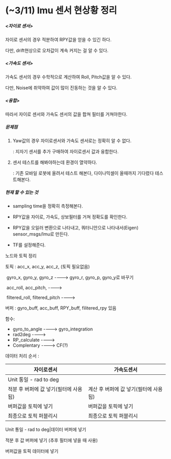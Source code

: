 # (~3/11) Imu 센서 현상황 정리

##### <자이로 센서>

자이로 센서의 경우 적분하여 RPY값을 얻을 수 있긴 하다.

다만, drift현상으로 오차값이 계속 커지는 걸 알 수 있다. 

##### **<가속도 센서>**

가속도 센서의 경우 수학적으로 계산하여 Roll, Pitch값을 알 수 있다.

다만, Noise에 취약하여 값이 많이 진동하는 것을 알 수 있다.

##### **<융합>**

따라서 자이로 센서와 가속도 센서의 값을 합쳐 필터를 거쳐야한다.



##### 문제점

1. Yaw값의 경우 자이로센서와 가속도 센서로는 정확히 알 수 없다.

   : 지자기 센서를 추가 구매하여 자이로센서 값과 융합한다.

2. 센서 테스트를 해봐야하는데 환경이 열약하다.

   : 기존 모바일 로봇에 올려서 테스트 해본다, 다이나믹셀이 올때까지 기다렸다 테스트해본다.

##### 현재 할 수 있는 것

- sampling time을 정확히 측정해본다. 

- RPY값을 자이로, 가속도, 상보필터를 거쳐 정확도를 확인한다.

- RPY값을 오일러 변환으로 나타내고, 쿼터니안으로 나타내서(Eigen) sensor_msgs/Imu로 만든다.

- TF를 설정해준다.




노드와 토픽 정리

토픽 : acc_x, acc_y, acc_z,                                 (토픽 필요없음)

​		  gyro_x, gyro_y, gyro_z                     ----> gyro_r, gyro_p, gyro_y로 바꾸기

​          acc_roll, acc_pitch,                           ---->

​          filtered_roll, filtered_pitch              ---->

버퍼 : gyro_buff, acc_buff, RPY_buff, filitered_rpy 있음



함수:

- gyro_to_angle                                      ----> gyro_integration
- rad2deg                                                ----> 
- RP_calculate                                         ---->
- Complentary                                        ----> CF(?)



데이터 처리 순서 :

| 자이로센서                            | 가속도센서                            |
| ------------------------------------- | ------------------------------------- |
| Unit 통일 - rad to deg                |                                       |
| 적분 후 버퍼에 값 넣기(필터에 사용됨) | 계산 후 버퍼에 값 넣기(필터에 사용됨) |
| 버퍼값을 토픽에 넣기                  | 버퍼값을 토픽에 넣기                  |
| 최종으로 토픽 퍼블리시                | 최종으로 토픽 퍼블리시                |



Unit 통일 - rad to deg|데이터 버퍼에 넣기



적분 후 값 버퍼에 넣기 (추후 필터에 넣을 때 사용)

버퍼값을 토픽 데이터에 넣기